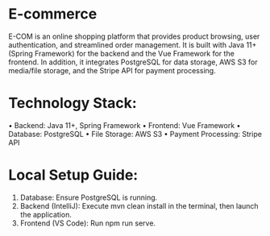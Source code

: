 # E-commerce
E-COM is an online shopping platform that provides product browsing, user authentication, and streamlined order management. It is built with Java 11+ (Spring Framework) for the backend and the Vue Framework for the frontend. In addition, it integrates PostgreSQL for data storage, AWS S3 for media/file storage, and the Stripe API for payment processing.


# Technology Stack:
  •	Backend: Java 11+, Spring Framework
  •	Frontend: Vue Framework
  •	Database: PostgreSQL
  •	File Storage: AWS S3
  •	Payment Processing: Stripe API


# Local Setup Guide:
  1.	Database: Ensure PostgreSQL is running.
  2.	Backend (IntelliJ): Execute mvn clean install in the terminal, then launch the application.
  3.	Frontend (VS Code): Run npm run serve.

